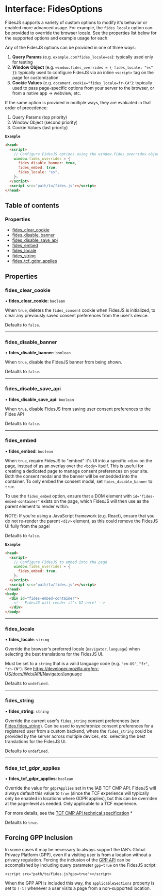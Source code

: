 # Interface: FidesOptions

FidesJS supports a variety of custom options to modify it's behavior or
enabled more advanced usage. For example, the `fides_locale` option can be
provided to override the browser locale. See the properties list below for
the supported options and example usage for each.

Any of the FidesJS options can be provided in one of three ways:

1. **Query Params** (e.g. `example.com?fides_locale=es`): typically used only for testing
2. **Window Object** (e.g. `window.fides_overrides = { fides_locale: "es" }`): typically used to configure FidesJS via an inline `<script>` tag on
the page for customization
3. **Cookie Values** (e.g. `document.cookie="fides_locale=fr-CA"`): typically used
to pass page-specific options from your server to the browser, or from a
native app -> webview, etc.

If the same option is provided in multiple ways, they are evaluated in that
order of precedence:
1. Query Params (top priority)
2. Window Object (second priority)
3. Cookie Values (last priority)

**`Example`**

```html
<head>
  <script>
    // Configure FidesJS options using the window.fides_overrides object
    window.fides_overrides = {
      fides_disable_banner: true,
      fides_embed: true,
      fides_locale: "es",
    };
  </script>
  <script src="path/to/fides.js"></script>
</head>
```

## Table of contents

### Properties

- [fides\_clear\_cookie](FidesOptions.md#fides_clear_cookie)
- [fides\_disable\_banner](FidesOptions.md#fides_disable_banner)
- [fides\_disable\_save\_api](FidesOptions.md#fides_disable_save_api)
- [fides\_embed](FidesOptions.md#fides_embed)
- [fides\_locale](FidesOptions.md#fides_locale)
- [fides\_string](FidesOptions.md#fides_string)
- [fides\_tcf\_gdpr\_applies](FidesOptions.md#fides_tcf_gdpr_applies)

## Properties

### fides\_clear\_cookie

• **fides\_clear\_cookie**: `boolean`

When `true`, deletes the `fides_consent` cookie when FidesJS is
initialized, to clear any previously saved consent preferences from the
user's device.

Defaults to `false`.

___

### fides\_disable\_banner

• **fides\_disable\_banner**: `boolean`

When `true`, disable the FidesJS banner from being shown.

Defaults to `false`.

___

### fides\_disable\_save\_api

• **fides\_disable\_save\_api**: `boolean`

When `true`, disable FidesJS from saving user consent preferences to the Fides API

Defaults to `false`.

___

### fides\_embed

• **fides\_embed**: `boolean`

When `true`, require FidesJS to "embed" it's UI into a specific `<div>` on
the page, instead of as an overlay over the `<body>` itself. This is useful
for creating a dedicated page to manage consent preferences on your site.
Both the consent modal and the banner will be embedded into the container.
To only embed the consent modal, set `fides_disable_banner` to `true`.

To use the `fides_embed` option, ensure that a DOM element with
`id="fides-embed-container"` exists on the page, which FidesJS will then
use as the parent element to render within.

NOTE: If you're using a JavaScript framework (e.g. React), ensure that you
do not re-render the parent `<div>` element, as this could remove the
FidesJS UI fully from the page!

Defaults to `false`.

**`Example`**

```html
<head>
  <script>
    // Configure FidesJS to embed into the page
    window.fides_overrides = {
      fides_embed: true,
    };
  </script>
  <script src="path/to/fides.js"></script>
</head>
<body>
  <div id="fides-embed-container">
    <!-- FidesJS will render it's UI here! -->
  </div>
</body>
```

___

### fides\_locale

• **fides\_locale**: `string`

Override the browser's preferred locale (`navigator.language`) when
selecting the best translations for the FidesJS UI. 

Must be set to a `string` that is a valid language code (e.g. `"en-US"`,
`"fr"`, `"zh-CN"`). See https://developer.mozilla.org/en-US/docs/Web/API/Navigator/language

Defaults to `undefined`.

___

### fides\_string

• **fides\_string**: `string`

Override the current user's `fides_string` consent preferences (see [Fides.fides_string](Fides.md#fides_string)). Can be used to synchronize consent preferences for a
registered user from a custom backend, where the `fides_string` could be
provided by the server across multiple devices, etc.
selecting the best translations for the FidesJS UI. 

Defaults to `undefined`.

___

### fides\_tcf\_gdpr\_applies

• **fides\_tcf\_gdpr\_applies**: `boolean`

Override the value for `gdprApplies` set in the IAB TCF CMP API.  FidesJS
will always default this value to `true` (since the TCF experience will
typically only be enabled in locations where GDPR applies), but this can be
overriden at the page-level as needed. Only applicable to a TCF experience.

For more details, see the [TCF CMP API technical specification](https://github.com/InteractiveAdvertisingBureau/GDPR-Transparency-and-Consent-Framework/blob/master/TCFv2/IAB%20Tech%20Lab%20-%20CMP%20API%20v2.md#what-does-the-gdprapplies-value-mean)  * 

Defaults to `true`.

## Forcing GPP Inclusion

In some cases it may be necessary to always support the IAB's Global Privacy Platform (GPP), even if a visiting user is from a location without a privacy regulation. Forcing the inclusion of the [GPP API](/docs/tutorials/consent-management/consent-management-configuration/cmp-javascript-apis#gpp-api) can be accomplished by including query parameter `gpp=true` on the FidesJS script:

```
<script src="path/to/fides.js?gpp=true"></script>
```

When the GPP API is included this way, the `applicableSections` property is set to `[-1]` whenever a user visits a page from a non-supported location.
